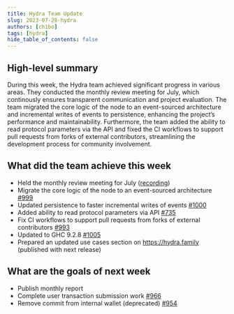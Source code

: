 ```yaml
---
title: Hydra Team Update
slug: 2023-07-28-hydra
authors: [ch1bo]
tags: [hydra]
hide_table_of_contents: false
---
```


## High-level summary

During this week, the Hydra team achieved significant progress in various areas.
They conducted the monthly review meeting for July, which continously ensures
transparent communication and project evaluation. The team migrated the core
logic of the node to an event-sourced architecture and incremental writes of
events to persistence, enhancing the project&rsquo;s performance and maintainability.
Furthermore, the team added the ability to read protocol parameters via the API
and fixed the CI workflows to support pull requests from forks of external
contributors, streamlining the development process for community involvement.

## What did the team achieve this week

-   Held the monthly review meeting for July ([recording](https://drive.google.com/file/d/14ANZ3efuxgXpYK94EBWxZLR9TtN7voru/))
-   Migrate the core logic of the node to an event-sourced architecture [#999](https://github.com/input-output-hk/hydra/pull/999)
-   Updated persistence to faster incremental writes of events [#1000](https://github.com/input-output-hk/hydra/pull/1000)
-   Added ability to read protocol parameters via API [#735](https://github.com/input-output-hk/hydra/issues/735)
-   Fix CI workflows to support pull requests from forks of external contributors [#993](https://github.com/input-output-hk/hydra/pull/993)
-   Updated to GHC 9.2.8 [#1005](https://github.com/input-output-hk/hydra/pull/1005)
-   Prepared an updated use cases section on <https://hydra.family> (published with next release)

## What are the goals of next week

-   Publish monthly report
-   Complete user transaction submission work [#966](https://github.com/input-output-hk/hydra/issues/966)
-   Remove commit from internal wallet (deprecated) [#954](https://github.com/input-output-hk/hydra/issues/954)
